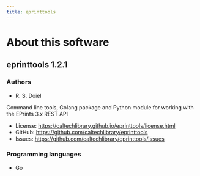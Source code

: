 ```yaml
---
title: eprinttools
---
```


About this software
===================

eprinttools 1.2.1
----------------

### Authors

- R. S. Doiel

Command line tools, Golang package and Python module for working with
the EPrints 3.x REST API


- License: https://caltechlibrary.github.io/eprinttools/license.html
- GitHub: https://github.com/caltechlibrary/eprinttools
- Issues: https://github.com/caltechlibrary/eprinttools/issues


### Programming languages

- Go


